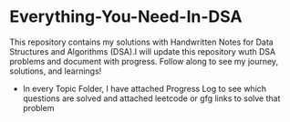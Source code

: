 # Everything-You-Need-In-DSA
This repository contains my solutions with Handwritten Notes for Data Structures and Algorithms (DSA).I will update this repository wuth DSA problems and document with progress. Follow along to see my journey, solutions, and learnings!

- In every Topic Folder, I have attached Progress Log to see which questions are solved and attached leetcode or gfg links to solve that problem
